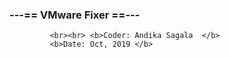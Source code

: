 


<h3>---== VMware Fixer ==---         </h3>
                                         
                                         
                                         
             <br><br> <b>Coder: Andika Sagala  </b>
             <b>Date: Oct, 2019 </b>
